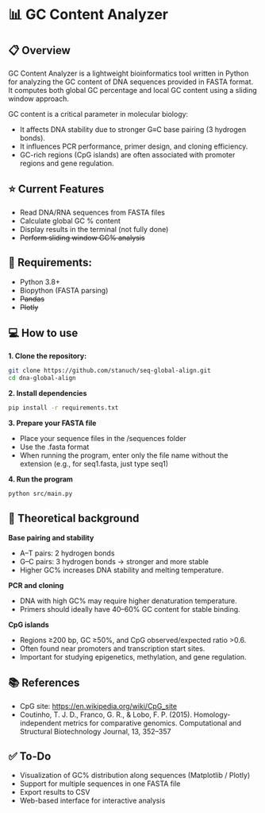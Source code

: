 # 📊 GC Content Analyzer
## 📋 Overview

GC Content Analyzer is a lightweight bioinformatics tool written in Python for analyzing the GC content of DNA sequences provided in FASTA format.
It computes both global GC percentage and local GC content using a sliding window approach.

GC content is a critical parameter in molecular biology:

- It affects DNA stability due to stronger G≡C base pairing (3 hydrogen bonds).
- It influences PCR performance, primer design, and cloning efficiency.
- GC-rich regions (CpG islands) are often associated with promoter regions and gene regulation.

## ⭐️ Current Features
- Read DNA/RNA sequences from FASTA files
- Calculate global GC % content
- Display results in the terminal (not fully done)
- ~~Perform sliding window GC% analysis~~

## 💾 Requirements:

- Python 3.8+
- Biopython (FASTA parsing)
- ~~Pandas~~
- ~~Plotly~~

## 💻 How to use
**1. Clone the repository:**
```bash
git clone https://github.com/stanuch/seq-global-align.git
cd dna-global-align
```
**2. Install dependencies**
```bash
pip install -r requirements.txt
```
**3. Prepare your FASTA file**
- Place your sequence files in the /sequences folder
- Use the .fasta format
- When running the program, enter only the file name without the extension (e.g., for seq1.fasta, just type seq1)

**4. Run the program**
```bash
python src/main.py
```

## 📖 Theoretical background
**Base pairing and stability**
- A–T pairs: 2 hydrogen bonds
- G–C pairs: 3 hydrogen bonds → stronger and more stable
- Higher GC% increases DNA stability and melting temperature.

**PCR and cloning**
- DNA with high GC% may require higher denaturation temperature.
- Primers should ideally have 40–60% GC content for stable binding.

**CpG islands**
- Regions ≥200 bp, GC ≥50%, and CpG observed/expected ratio >0.6.
- Often found near promoters and transcription start sites.
- Important for studying epigenetics, methylation, and gene regulation.


## 📚 References

- CpG site: https://en.wikipedia.org/wiki/CpG_site
- Coutinho, T. J. D., Franco, G. R., & Lobo, F. P. (2015). Homology-independent metrics for comparative genomics. Computational and Structural Biotechnology Journal, 13, 352–357

## ✅ To-Do

- Visualization of GC% distribution along sequences (Matplotlib / Plotly)
- Support for multiple sequences in one FASTA file
- Export results to CSV
- Web-based interface for interactive analysis
